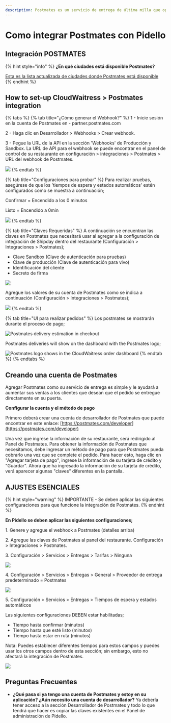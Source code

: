 ```yaml
---
description: Postmates es un servicio de entrega de última milla que opera en EE. UU.
---
```


# Como integrar Postmates con Pidello

## Integración POSTMATES

{% hint style="info" %}
**¿En qué ciudades está disponible Postmates?**

[Esta es la lista actualizada de ciudades donde Postmates está disponible](https://cloudwaitresswiki.notion.site/POSTMATES-Integration-ca913853d3ad493eb935d2a5f1120c30#8f10f90feb7a4b94ab35dfdbe0b14158)
{% endhint %}

## How to set-up CloudWaitress > Postmates integration

{% tabs %}
{% tab title="¿Cómo generar el Webhook?" %}
1 - Inicie sesión en la cuenta de Postmates en - partner.postmates.com

2 - Haga clic en Desarrollador > Webhooks > Crear webhook.

3 - Pegue la URL de la API en la sección 'Webhooks' de Producción y Sandbox. La URL de API para el webhook se puede encontrar en el panel de control de su restaurante en configuración > integraciones > Postmates > URL del webhook de Postmates.

![](../.gitbook/assets/generate-postmates-webhook.png)
{% endtab %}

{% tab title="Configuraciones para probar" %}
Para realizar pruebas, asegúrese de que los 'tiempos de espera y estados automáticos' estén configurados como se muestra a continuación;

Confirmar = Encendido a los 0 minutos

Listo = Encendido a 0min

![](../.gitbook/assets/postmates-testing-settings-cloudwaitress.png)
{% endtab %}

{% tab title="Claves Requeridas" %}
A continuación se encuentran las claves en Postmates que necesitará usar al agregar a la configuración de integración de Shipday dentro del restaurante (Configuración > Integraciones > Postmates);

* Clave Sandbox (Clave de autenticación para pruebas)
* Clave de producción (Clave de autenticación para vivo)
* Identificación del cliente
* Secreto de firma

![](../.gitbook/assets/postmates-required-keys.png)

Agregue los valores de su cuenta de Postmates como se indica a continuación (Configuración > Integraciones > Postmates);

![](../.gitbook/assets/settings-integration-postmates.png)
{% endtab %}

{% tab title="UI para realizar pedidos" %}
Los postmates se mostrarán durante el proceso de pago;

![Postmates delivery estimation in checkout](../.gitbook/assets/postmates-checkout-ui.png)

Postmates deliveries will show on the dashboard with the Postmates logo;

![Postmates logo shows in the CloudWaitress order dashboard](../.gitbook/assets/postmates-dashboard-ui.png)
{% endtab %}
{% endtabs %}

## Creando una cuenta de Postmates

Agregar Postmates como su servicio de entrega es simple y le ayudará a aumentar sus ventas a los clientes que desean que el pedido se entregue directamente en su puerta.

**Configurar la cuenta y el método de pago**

Primero deberá crear una cuenta de desarrollador de Postmates que puede encontrar en este enlace: [https://postmates.com/developer](https://postmates.com/developer)

Una vez que ingrese la información de su restaurante, será redirigido al Panel de Postmates. Para obtener la información de Postmates que necesitamos, debe ingresar un método de pago para que Postmates pueda cobrarlo una vez que se complete el pedido. Para hacer esto, haga clic en "Agregar tarjeta de pago", ingrese la información de su tarjeta de crédito y "Guardar". Ahora que ha ingresado la información de su tarjeta de crédito, verá aparecer algunas "claves" diferentes en la pantalla.

## AJUSTES ESENCIALES

{% hint style="warning" %}
IMPORTANTE - Se deben aplicar las siguientes configuraciones para que funcione la integración de Postmates.
{% endhint %}

**En Pidello se deben aplicar las siguientes configuraciones;**

1\. Genere y agregue el webhook a Postmates (detalles arriba)

2\. Agregue las claves de Postmates al panel del restaurante. Configuración > Integraciones > Postmates.

3\. Configuración > Servicios > Entregas > Tarifas > Ninguna

![](../.gitbook/assets/postmates-essential-settings-1.png)

4\. Configuración > Servicios > Entregas > General > Proveedor de entrega predeterminado = Postmates

![](../.gitbook/assets/postmates-essential-settings-2.png)

5\. Configuración > Servicios > Entregas > Tiempos de espera y estados automáticos

Las siguientes configuraciones DEBEN estar habilitadas;

* Tiempo hasta confirmar (minutos)
* Tiempo hasta que esté listo (minutos)
* Tiempo hasta estar en ruta (minutos)

Nota: Puedes establecer diferentes tiempos para estos campos y puedes usar los otros campos dentro de esta sección; sin embargo, esto no afectará la integración de Postmates.

![](../.gitbook/assets/postmates-essential-settings-3.png)

## Preguntas Frecuentes

* **¿Qué pasa si ya tengo una cuenta de Postmates y estoy en su aplicación? ¿Aún necesito una cuenta de desarrollador?** Ya debería tener acceso a la sección Desarrollador de Postmates y todo lo que tendrá que hacer es copiar las claves existentes en el Panel de administración de Pidello.
